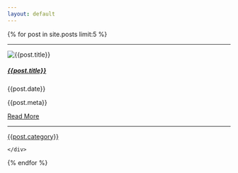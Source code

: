 ```yaml
---
layout: default
---
```

{% for post in site.posts limit:5 %}
<div class="container main-card-body">
  <hr>
  <div class="row">
    <div class="col-sm-3 col-xs-12 title-img-col">
      <img class="card-img-top" src="{{site.baseurl}}/assets/images/{{post.image}}" alt="{{post.title}}" />
    </div>
    <div class="col card-title-col">
      <h5 class="card-title"><a href="{{ post.url | prepend: site.baseurl }}">{{post.title}}</a></h5>
      <span class="card-date">{{post.date}}</span>
    </div>
  </div>
   <div class="card-body">
    <p class="card-text">{{post.meta}}</p>
    <a href="{{ post.url | prepend: site.baseurl }}" class="btn card-read-more">Read More</a>
  </div>
</div>
<div class="container">
  <hr />
  <div class="row text-right">
    <div class="col card-btn-bottom">
      <a href="#" class="btn card-btn-pro">{{post.category}}</a>
      
    </div>
  </div>
</div>
      
{% endfor %}